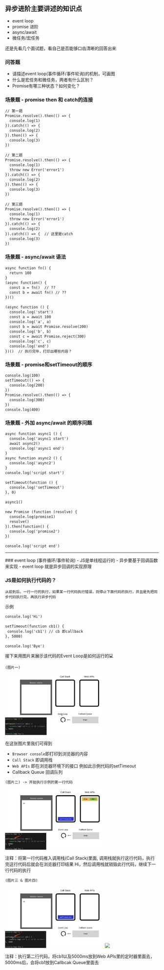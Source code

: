 ## 异步进阶主要讲述的知识点
 - event loop
 - promise 进阶
 - async/await
 - 微任务/宏任务

还是先看几个面试题，看自己是否能够口齿清晰的回答出来
### 问答题
 - 请描述event loop(事件循环/事件轮询)的机制，可画图
 - 什么是宏任务和微任务，两者有什么区别？
 - Promise有哪三种状态？如何变化？
### 场景题 - promise then 和 catch的连接
```
// 第一题
Promise.resolve().then(() => {
  console.log(1)
}).catch(() => {
  console.log(2)
}).then(() => {
  console.log(3)
})

// 第二题
Promise.resolve().then(() => {
  console.log(1)
  throw new Error('error1')
}).catch(() => {
  console.log(2)
}).then(() => {
  console.log(3)
})

// 第三题
Promise.resolve().then(() => {
  console.log(1)
  throw new Error('error1')
}).catch(() => {
  console.log(2)
}).catch(() => {  // 这里是catch
  console.log(3)
})
```
### 场景题 - async/await 语法

```
async function fn() {
  return 100
}
(async function() {
  const a = fn()  // ??
  const b = await fn() // ??
})()

(async function () {
  console.log('start')
  const a = await 100
  console.log('a', a)
  const b = await Promise.resolve(200)
  console.log('b', b)
  const c = await Promise.reject(300)
  console.log('c', c)
  console.log('end')
})()  // 执行完毕，打印出哪些内容？
```

### 场景题 - promise和setTimeout的顺序
```
console.log(100)
setTimeout(() => {
  console.log(200)
})
Promise.resolve().then(() => {
  console.log(300)
})
console.log(400)
```

### 场景题 - 外加 async/await 的顺序问题
```
async function async1 () {
  console.log('async1 start')
  await async2()
  console.log('async1 end')
}
async function async2 () {
  console.log('async2')
}
console.log('script start')

setTimeout(function () {
  console.log('setTimeout')
}, 0)

async1()

new Promise (function (resolve) {
  console.log(promise1)
  resolve()
}).then(function() {
  console.log('promise2')
})

console.log('script end')
```

<hr />
### event loop (事件循环/事件轮询)
  - JS是单线程运行的
  - 异步要基于回调函数来实现
  - event loop 就是异步回调的实现原理

### JS是如何执行代码的？
```
从前到后，一行一行的执行，如果某一行代码执行错误，则停止下面代码的执行，并且是先把同步代码执行完，再执行异步代码
```
示例
```
console.log('Hi')

setTimeout(function cb1() {
 console.log('cb1') // cb 即callback
}, 5000)

console.log('Bye')

```

接下来用图片来展示该代码的Event Loop是如何运行的💻
```
(图片一)
```
<img src='https://github.com/Bruce-shuai/Books/blob/main/JS基础/异步/photos/Event%20Loop%20-1.png' height='200px'>

在这张图片里我们可得到 
 - `Browser console`即打印到浏览器的内容
 - `Call Stack` 即调用栈
 - `Web APIs` 即在浏览器环境下的接口 例如此示例代码的setTimeout
 - Callback Queue 回调队列

```
(图片二) -> 开始执行示例的第一行代码
```
<img src='https://github.com/Bruce-shuai/Books/blob/main/JS基础/异步/photos/Event%20Loop%20-4%20.png' height='200px'>

注释：将第一行代码推入调用栈(Call Stack)里面, 调用栈就执行这行代码，执行完这行代码后就会在浏览器打印结果 Hi，然后调用栈就销毁此行代码，继续下一行代码的执行

```
(图片三 & 图片四)
```
<img src='https://github.com/Bruce-shuai/Books/blob/main/JS基础/异步/photos/Event%20Loop%20-%203.png' height='200px'>
<img src='https://github.com/Bruce-shuai/Books/blob/main/JS基础/异步/photos/Event%20Loop%20-%204.png' height='200px'>

注释：执行第二行代码，将cb1以及5000ms放到Web APIs里的定时器里面去， 5000ms后，会将cb1放到Callbcak Queue里面去



